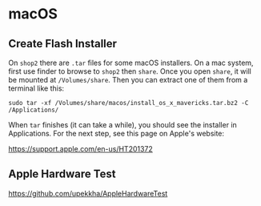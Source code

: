 # macOS

## Create Flash Installer

On `shop2` there are `.tar` files for some macOS installers. On a mac system,
first use finder to browse to `shop2` then `share`. Once you open `share`, it
will be mounted at `/Volumes/share`. Then you can extract one of them from a
terminal like this:

```text
sudo tar -xf /Volumes/share/macos/install_os_x_mavericks.tar.bz2 -C /Applications/
```

When `tar` finishes (it can take a while), you should see the installer in
Applications. For the next step, see this page on Apple's website:

<https://support.apple.com/en-us/HT201372>

## Apple Hardware Test

<https://github.com/upekkha/AppleHardwareTest>
